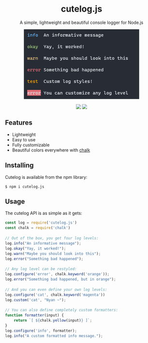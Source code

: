 <p align="center">
  <h1 align="center">cutelog.js</h1>
  <p align="center">A simple, lightweight and beautiful console logger for Node.js</p>
</p>
<p align="center">
    <img src="img/screenshot.png">
</p>
<p align="center">
    <img src="https://img.shields.io/npm/v/cutelog.js?style=flat-square">
    <img src="https://img.shields.io/github/license/Twometer/cutelog.js?style=flat-square">
</p>

## Features
- Lightweight
- Easy to use
- Fully customizable
- Beautiful colors everywhere with [chalk](https://github.com/chalk/chalk)

## Installing
Cutelog is available from the npm library:
```
$ npm i cutelog.js
```

## Usage
The cutelog API is as simple as it gets:
```javascript
const log = require('cutelog.js')
const chalk = require('chalk')

// Out of the box, you get four log levels:
log.info("An informative message");
log.okay("Yay, it worked!");
log.warn("Maybe you should look into this");
log.error("Something bad happened");

// Any log level can be restyled:
log.configure('error', chalk.keyword('orange'));
log.error("Something bad happened, but in orange");

// And you can even define your own log levels:
log.configure('cat', chalk.keyword('magenta'))
log.custom('cat', "Nyan ~");

// You can also define completely custom formatters:
function formatter(input) {
    return `[ ${chalk.yellow(input)} ]`;
}
log.configure('info', formatter);
log.info("A custom formatted info message.");
```